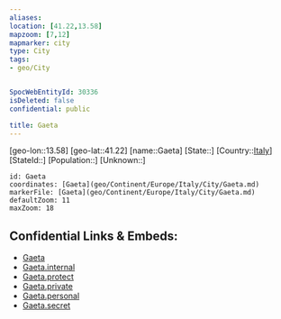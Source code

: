 ```yaml
---
aliases: 
location: [41.22,13.58]
mapzoom: [7,12] 
mapmarker: city 
type: City
tags:
- geo/City


SpocWebEntityId: 30336
isDeleted: false
confidential: public

title: Gaeta
---
```

[geo-lon::13.58]
[geo-lat::41.22]
[name::Gaeta]
[State::]
[Country::[Italy](geo/Continent/Europe/Italy.md)]
[StateId::]
[Population::]
[Unknown::]


```leaflet
id: Gaeta
coordinates: [Gaeta](geo/Continent/Europe/Italy/City/Gaeta.md)
markerFile: [Gaeta](geo/Continent/Europe/Italy/City/Gaeta.md)
defaultZoom: 11 
maxZoom: 18
```


## Confidential Links & Embeds: 
- [Gaeta](../../../../../../_public/geo/Continent/Europe/Italy/City/Gaeta.md) 
- [Gaeta.internal](../../../../../../_internal/geo/Continent/Europe/Italy/City/Gaeta.internal.md) 
- [Gaeta.protect](../../../../../../_protect/geo/Continent/Europe/Italy/City/Gaeta.protect.md) 
- [Gaeta.private](../../../../../../_private/geo/Continent/Europe/Italy/City/Gaeta.private.md) 
- [Gaeta.personal](../../../../../../_personal/geo/Continent/Europe/Italy/City/Gaeta.personal.md) 
- [Gaeta.secret](../../../../../../_secret/geo/Continent/Europe/Italy/City/Gaeta.secret.md) 
